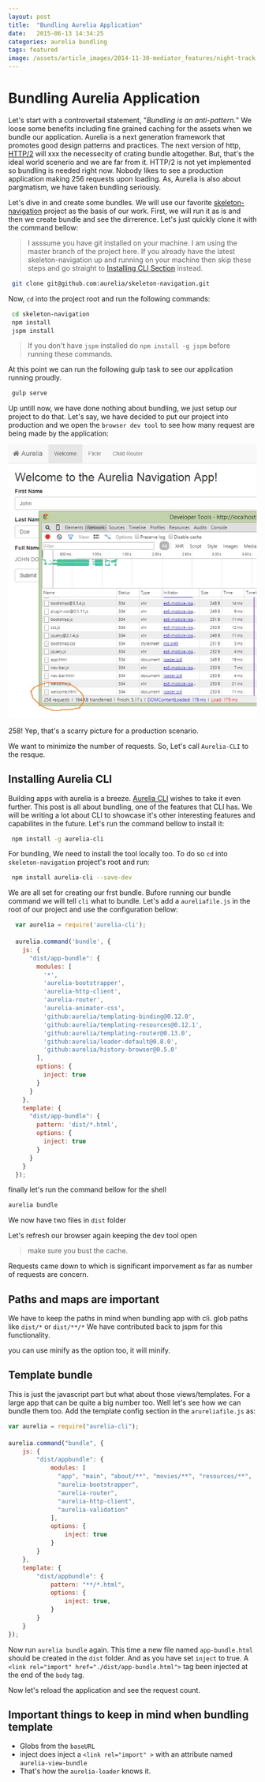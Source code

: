 ```yaml
---
layout: post
title:  "Bundling Aurelia Application"
date:   2015-06-13 14:34:25
categories: aurelia bundling 
tags: featured
image: /assets/article_images/2014-11-30-mediator_features/night-track.JPG
---
```


# Bundling Aurelia Application

Let's start with a controvertail statement, "*Bundling is an anti-pattern.*" We loose some benefits including fine grained caching for the assets when we bundle our application. Aurelia is a next generation framework that promotes good design patterns and practices. The next version of http, [HTTP/2](https://en.wikipedia.org/wiki/HTTP/2) will xxx the necessecity of crating bundle altogether. But, that's the ideal world scenerio and we are far from it. HTTP/2 is not yet implemented so bundling is needed right now. Nobody likes to see a production application making 256 requests upon loading. As, Aurelia is also about pargmatism, we have taken bundling seriously.


Let's dive in and create some bundles. We will use our favorite [skeleton-navigation](http://github.com/aurelia/skeleton-navigation) project as the basis of our work. First, we will run it as is and then we create bundle and see the dirrerence. Let's just quickly clone it with the command bellow:

> I asssume you have git installed on your machine. I am using the master branch of the project here. If you already have the latest skeleton-navigation up and running on your machine then skip these steps and go straight to [Installing CLI Section](#installing-cli) instead.


```bash
 git clone git@github.com:aurelia/skeleton-navigation.git
```

Now, `cd` into the project root and run the following commands:

```bash
 cd skeleton-navigation
 npm install 
 jspm install
```

> If you don't have `jspm` installed do `npm install -g jspm` before running these commands. 


At this point we can run the following gulp task to see our application running proudly.

```bash
 gulp serve
```

Up untill now, we have done nothing about bundling, we just setup our project to do that. Let's say, we have decided to put our project into production and we open the `browser dev tool` to see how many request are being made by the application: 

![No of requests been made](/assets/article_images/2015-06-13-bundling-aurelia-application/unbundled-aurelia-application.jpg)

258! Yep, that's a scarry picture for a production scenario.

 We want to minimize the number of requests. So, Let's call `Aurelia-CLI` to the resque. 

## <a name="installing-cli"></a>Installing Aurelia CLI

Building apps with aurelia is a breeze. [Aurelia CLI](http://github.com/aurelia/cli) wishes to take it even further. This post is all about bundling, one of the features that CLI has. We will be writing a lot about CLI to showcase it's other interesting features and capabilites in the future. Let's run the command bellow to install it: 


```bash
 npm install -g aurelia-cli
```

For bundling, We need to install the tool locally too. To do so `cd` into `skeleton-navigation` project's root and run: 

```bash
 npm install aurelia-cli --save-dev
```

We are all set for creating our frst bundle. Bufore running our bundle command we will tell `cli` what to bundle. Let's add a `aureliafile.js` in the root of our project and use the configuration bellow:

```javascript
  var aurelia = require('aurelia-cli');

  aurelia.command('bundle', {
    js: {
      "dist/app-bundle": {
        modules: [
          '*',
          'aurelia-bootstrapper',
          'aurelia-http-client',
          'aurelia-router',
          'aurelia-animator-css',
          'github:aurelia/templating-binding@0.12.0',
          'github:aurelia/templating-resources@0.12.1',
          'github:aurelia/templating-router@0.13.0',
          'github:aurelia/loader-default@0.8.0',
          'github:aurelia/history-browser@0.5.0'
        ],
        options: {
          inject: true
        }
      }
    },
    template: {
      "dist/app-bundle": {
        pattern: 'dist/*.html',
        options: {
          inject: true
        }
      }
    }
  });
```

finally let's run the command bellow for the shell

```bash
aurelia bundle
```

We now have two files in `dist` folder

Let's refresh our browser again keeping the dev tool open

> make sure you bust the cache.

Requests came down to  which is significant imporvement as far as number of requests are concern.

## Paths and maps are important

We have to keep the paths in mind when bundling app with cli. glob paths like `dist/*` or `dist/**/*` We have contributed back to jspm for this functionality. 

you can use minify as the option too, it will minify.

## Template bundle

This is just the javascript part but what about those views/templates. For a large app that can be quite a big number too. Well let's see how we can bundle them too. Add the template config section in the `arureliafile.js` as:

```javascript
var aurelia = require("aurelia-cli");

aurelia.command("bundle", {
    js: {
        "dist/appbundle": {
            modules: [
              "app", "main", "about/**", "movies/**", "resources/**",
              "aurelia-bootstrapper",
              "aurelia-router",
              "aurelia-http-client",
              "aurelia-validation"
            ],
            options: {
                inject: true
            }
        }
    },
    template: {
        "dist/appbundle": {
            pattern: "**/*.html",
            options: {
                inject: true,
            }
        }
    }
});
```

Now run `aurelia bundle` again. This time a new file named `app-bundle.html` should be created in the `dist` folder. And as you have set `inject` to true. A `<link rel="import" href="./dist/app-bundle.html">` tag been injected at the end of the `body` tag.

Now let's reload the application and see the request count. 

## Important things to keep in mind when bundling template

- Globs from the `baseURL`
- inject does inject a `<link rel="import" >` with an attribute named `aurelia-view-bundle` 
- That's how the `aurelia-loader` knows it.
